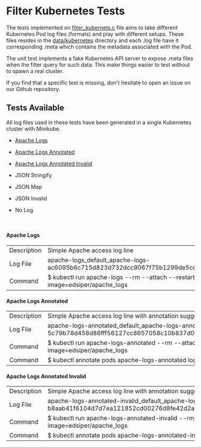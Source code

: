 # Filter Kubernetes Tests

The tests implemented on [filter_kubernets.c]() file aims to take different Kubernetes Pod log files (formats) and play with different setups. These files resides in the [data/kubernetes]() directory and each .log file have it corresponding .meta  which contains the metadata associated with the Pod.

The unit test implements a fake Kubernetes API server to expose .meta files when the filter query for such data. This make things easier to test without to spawn a real cluster.

If you find that a specific test is missing, don't hesitate to open an issue on our Github repository.

## Tests Available

All log files used in these tests have been generated in a single Kubernetes cluster with Minikube.

- [Apache Logs](#apache-logs)

- [Apache Logs Annotated](#apache-logs-annotated)

- [Apache Logs Annotated Invalid](#apache-logs-annotated-invalid)

- JSON Stringify

- JSON Map

- JSON Invalid

- No Log

  ​

#### Apache Logs

|||
|-|-|
| Description | Simple Apache access log line                                |
| Log File    | apache-logs_default_apache-logs-ac6095b6c715d823d732dcc9067f75b1299de5cc69a012b08d616a6058bdc0ad.log |
| Command     | $ kubectl run apache-logs --rm --attach --restart=Never --image=edsiper/apache_logs |

#### Apache Logs Annotated

|             |                                                              |
| ----------- | ------------------------------------------------------------ |
| Description | Simple Apache access log line with annotation suggesting a registered Parser |
| Log File    | apache-logs-annotated_default_apache-logs-annotated-5c79b78d458d86fff56127cc8657058c10b837d0f2c147b61afea4c8bc65fad7.log |
| Command     | $ kubectl run apache-logs-annotated --rm --attach --restart=Never --image=edsiper/apache_logs |
| Command     | $ kubectl annotate pods apache-logs-annotated logging.parser='apache' |



#### Apache Logs Annotated Invalid

|             |                                                              |
| ----------- | ------------------------------------------------------------ |
| Description | Simple Apache access log line with annotation suggesting an invalid Parser |
| Log File    | apache-logs-annotated-invalid_default_apache-logs-annotated-invalid-b8aab41f6104d7d7ea121852cd00276d8fe42d2a3192b3ae8f949477a272b91b.log |
| Command     | $ kubectl run apache-logs-annotated-invalid --rm --attach --restart=Never --image=edsiper/apache_logs |
| Command     | $ kubectl annotate pods apache-logs-annotated-invalid logging.parser='404' |